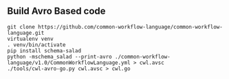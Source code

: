 

Build Avro Based code
---------------------
```
git clone https://github.com/common-workflow-language/common-workflow-language.git
virtualenv venv
. venv/bin/activate
pip install schema-salad
python -mschema_salad --print-avro ./common-workflow-language/v1.0/CommonWorkflowLanguage.yml > cwl.avsc
./tools/cwl-avro-go.py cwl.avsc > cwl.go
```
